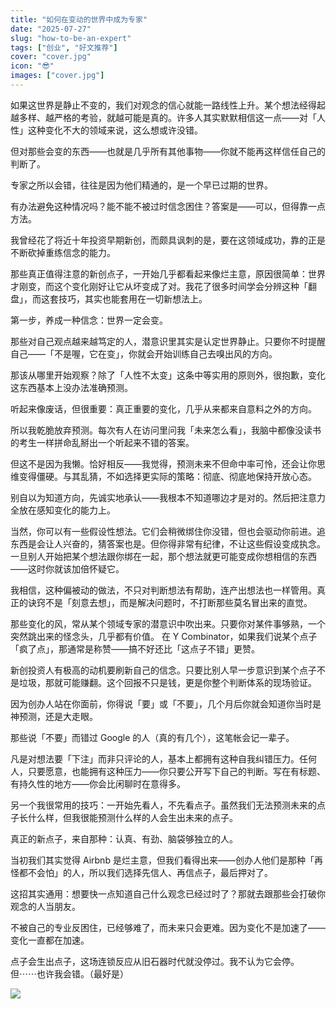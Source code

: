 ```yaml
---
title: "如何在变动的世界中成为专家"
date: "2025-07-27"
slug: "how-to-be-an-expert"
tags: ["创业", "好文推荐"]
cover: "cover.jpg"
icon: "😎"
images: ["cover.jpg"]
---
```

如果这世界是静止不变的，我们对观念的信心就能一路线性上升。某个想法经得起越多样、越严格的考验，就越可能是真的。许多人其实默默相信这一点——对「人性」这种变化不大的领域来说，这么想或许没错。



但对那些会变的东西——也就是几乎所有其他事物——你就不能再这样信任自己的判断了。



专家之所以会错，往往是因为他们精通的，是一个早已过期的世界。



有办法避免这种情况吗？能不能不被过时信念困住？答案是——可以，但得靠一点方法。



我曾经花了将近十年投资早期新创，而颇具讽刺的是，要在这领域成功，靠的正是不断砍掉重练信念的能力。



那些真正值得注意的新创点子，一开始几乎都看起来像烂主意，原因很简单：世界才刚变，而这个变化刚好让它从坏变成了对。我花了很多时间学会分辨这种「翻盘」，而这套技巧，其实也能套用在一切新想法上。



第一步，养成一种信念：世界一定会变。



那些对自己观点越来越笃定的人，潜意识里其实是认定世界静止。只要你不时提醒自己——「不是喔，它在变」，你就会开始训练自己去嗅出风的方向。



那该从哪里开始观察？除了「人性不太变」这条中等实用的原则外，很抱歉，变化这东西基本上没办法准确预测。



听起来像废话，但很重要：真正重要的变化，几乎从来都来自意料之外的方向。



所以我乾脆放弃预测。每次有人在访问里问我「未来怎么看」，我脑中都像没读书的考生一样拼命乱掰出一个听起来不错的答案。



但这不是因为我懒。恰好相反——我觉得，预测未来不但命中率可怜，还会让你思维变得僵硬。与其乱猜，不如选择更实际的策略：彻底、彻底地保持开放心态。



别自以为知道方向，先诚实地承认——我根本不知道哪边才是对的。然后把注意力全放在感知变化的能力上。



当然，你可以有一些假设性想法。它们会稍微绑住你没错，但也会驱动你前进。追东西是会让人兴奋的，猜答案也是。但你得非常有纪律，不让这些假设变成执念。
一旦别人开始把某个想法跟你绑在一起，那个想法就更可能变成你想相信的东西——这时你就该加倍怀疑它。



我相信，这种偏被动的做法，不只对判断想法有帮助，连产出想法也一样管用。真正的诀窍不是「刻意去想」，而是解决问题时，不打断那些莫名冒出来的直觉。



那些变化的风，常从某个领域专家的潜意识中吹出来。只要你对某件事够熟，一个突然跳出来的怪念头，几乎都有价值。
在 Y Combinator，如果我们说某个点子「疯了点」，那通常是称赞——搞不好还比「这点子不错」更赞。



新创投资人有极高的动机要刷新自己的信念。只要比别人早一步意识到某个点子不是垃圾，那就可能赚翻。这个回报不只是钱，更是你整个判断体系的现场验证。



因为创办人站在你面前，你得说「要」或「不要」，几个月后你就会知道你当时是神预测，还是大走眼。



那些说「不要」而错过 Google 的人（真的有几个），这笔帐会记一辈子。



凡是对想法要「下注」而非只评论的人，基本上都拥有这种自我纠错压力。任何人，只要愿意，也能拥有这种压力——你只要公开写下自己的判断。写在有标题、有持久性的地方——你会比闲聊时在意得多。



另一个我很常用的技巧：一开始先看人，不先看点子。虽然我们无法预测未来的点子长什么样，但我很能预测什么样的人会生出未来的点子。



真正的新点子，来自那种：认真、有劲、脑袋够独立的人。



当初我们其实觉得 Airbnb 是烂主意，但我们看得出来——创办人他们是那种「再怪都不会怕」的人，所以我们选择先信人、再信点子，最后押对了。



这招其实通用：想要快一点知道自己什么观念已经过时了？那就去跟那些会打破你观念的人当朋友。



不被自己的专业反困住，已经够难了，而未来只会更难。因为变化不是加速了——变化一直都在加速。



点子会生出点子，这场连锁反应从旧石器时代就没停过。我不认为它会停。
但⋯⋯也许我会错。（最好是）




![](https://prod-files-secure.s3.us-west-2.amazonaws.com/112d0858-5090-4d34-a606-b75eb8d65fd2/46476355-9cf3-4e99-9b7a-3531bc426380/1000202064.png?X-Amz-Algorithm=AWS4-HMAC-SHA256&X-Amz-Content-Sha256=UNSIGNED-PAYLOAD&X-Amz-Credential=ASIAZI2LB4666A2Y52K3%2F20250920%2Fus-west-2%2Fs3%2Faws4_request&X-Amz-Date=20250920T212600Z&X-Amz-Expires=3600&X-Amz-Security-Token=IQoJb3JpZ2luX2VjEH0aCXVzLXdlc3QtMiJIMEYCIQCj%2F8PSCLOcNrP5a7l0EjfUp8MAGrrpuEU0N%2B42GV30xwIhAPYg%2F36Zj1beLq0lzYW3uRYQCWv7wc7Vy%2FxQsjcyoZmeKogECPb%2F%2F%2F%2F%2F%2F%2F%2F%2F%2FwEQABoMNjM3NDIzMTgzODA1Igw0rvG2az8MqVNV3g0q3AOgQmm2ECqBOlFxwSG0Dyhse1M49OQbxfWMM0Mxw%2FW%2FWbG9PlOH9l%2FwFZwr4KjRoZN7K10mImL0Q1chKnrEXC8g9UFVG0cAJiMHUmmqb9P66xG0fF1EUQTD%2BdFFEyzLrcjkxU%2FQAFW4cdgmXSxTgpan2pR2fEh0%2FAGAl66GMJsv4hFOa9tzpzxOJL%2FrXM6jtCF0m4tC%2BnCDWtV%2FmgSzX%2FO0kXxIuScBF81oaQD%2FgPUTbkBatjNQFrisx%2FfEpHsB5h48i8mlxf2LZrT5cBhkT3OHq2TOUUjKnFMKogeAI0HDbxoTwChLZWNR4eeAC%2FV5ZgLhpqG2zLTXmgr2C3AkxFQM%2FlkdW0AUfvaus2yJ%2BOe7Oepjc3TMlQ%2BeyJz0y32GCgMkWs6g9A8zOpp79MkjWy32nIw%2FiM6D4UQ8pFPqBrcqTDjhoz8L9ikojXbxb6MRQGReMKXlvhsZP1nubxR99UTVJOBSKf00kTBdjNXMwpYBlt7bh1LYBBpRZTC9ZQPwuZcC3DIQe27qWTJwzI6nAvwTHjS7dzcTuFWe92LedygDWMsUwubObNX9vnBDLZKdtLfXX7cRuRKx6dsHDXk6r2zq6G7tNK81bw10LGgFkvP2J1XX1Jh%2BIsbebSi3NDDjsbzGBjqkAX1pjo0B62R%2Buzf2BWyGkEGgSYpu3QXJ26%2BxDvlAGEbjxP6%2Bi%2FXWGU6Ix7OL1QIcU4%2BWR05LAtp1BqKBJnwNK2Ad%2F3wTwKAYz5CpvSYSzXiGOQb5%2BPtCZeI7XRSnbBFz6qMo4kdHR4sbvpWTV1UEsBeJgywXBLunHJSVWMwFOJpJWC8fgUtrJtc3XfLB6i5ZzOoOr4u2GU7%2Bz%2Fhzr699OHBdIuid&X-Amz-Signature=be055bf9142795c6e78fd149b8c5b7fa17b35a77bc9e50c388204124e35bed13&X-Amz-SignedHeaders=host&x-amz-checksum-mode=ENABLED&x-id=GetObject)

